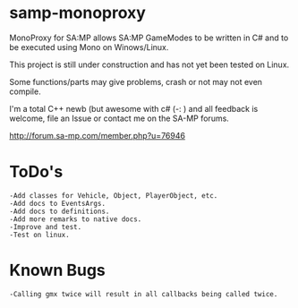 samp-monoproxy
==============

MonoProxy for SA:MP allows SA:MP GameModes to be written in C# and to be executed using Mono on Winows/Linux.

This project is still under construction and has not yet been tested on Linux.

Some functions/parts may give problems, crash or not may not even compile.

I'm a total C++ newb (but awesome with c# (-: ) and all feedback is welcome, file an Issue or contact me on the SA-MP forums.

http://forum.sa-mp.com/member.php?u=76946

ToDo's
======
    -Add classes for Vehicle, Object, PlayerObject, etc.
    -Add docs to EventsArgs.
    -Add docs to definitions.
    -Add more remarks to native docs.
    -Improve and test.
    -Test on linux.

Known Bugs
======
	-Calling gmx twice will result in all callbacks being called twice.